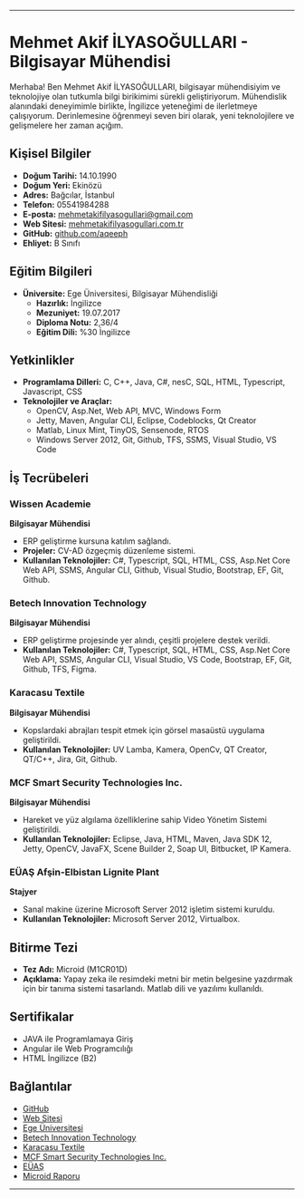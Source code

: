 <div class="markdown prose w-full break-words dark:prose-invert light"><hr><h1>Mehmet Akif İLYASOĞULLARI - Bilgisayar Mühendisi</h1><p>Merhaba! Ben Mehmet Akif İLYASOĞULLARI, bilgisayar mühendisiyim ve teknolojiye olan tutkumla bilgi birikimimi sürekli geliştiriyorum. Mühendislik alanındaki deneyimimle birlikte, İngilizce yeteneğimi de ilerletmeye çalışıyorum. Derinlemesine öğrenmeyi seven biri olarak, yeni teknolojilere ve gelişmelere her zaman açığım.</p><h2>Kişisel Bilgiler</h2><ul><li><strong>Doğum Tarihi:</strong> 14.10.1990</li><li><strong>Doğum Yeri:</strong> Ekinözü</li><li><strong>Adres:</strong> Bağcılar, İstanbul</li><li><strong>Telefon:</strong> 05541984288</li><li><strong>E-posta:</strong> <a rel="noopener" href="mailto:mehmetakifilyasogullari@gmail.com">mehmetakifilyasogullari@gmail.com</a></li><li><strong>Web Sitesi:</strong> <a rel="noopener" target="_new" href="http://mehmetakifilyasogullari.com.tr">mehmetakifilyasogullari.com.tr</a></li><li><strong>GitHub:</strong> <a rel="noopener" target="_new" href="https://github.com/aqeeph">github.com/aqeeph</a></li><li><strong>Ehliyet:</strong> B Sınıfı</li></ul><h2>Eğitim Bilgileri</h2><ul><li><strong>Üniversite:</strong> Ege Üniversitesi, Bilgisayar Mühendisliği<ul><li><strong>Hazırlık:</strong> İngilizce</li><li><strong>Mezuniyet:</strong> 19.07.2017</li><li><strong>Diploma Notu:</strong> 2,36/4</li><li><strong>Eğitim Dili:</strong> %30 İngilizce</li></ul></li></ul><h2>Yetkinlikler</h2><ul><li><strong>Programlama Dilleri:</strong> C, C++, Java, C#, nesC, SQL, HTML, Typescript, Javascript, CSS</li><li><strong>Teknolojiler ve Araçlar:</strong><ul><li>OpenCV, Asp.Net, Web API, MVC, Windows Form</li><li>Jetty, Maven, Angular CLI, Eclipse, Codeblocks, Qt Creator</li><li>Matlab, Linux Mint, TinyOS, Sensenode, RTOS</li><li>Windows Server 2012, Git, Github, TFS, SSMS, Visual Studio, VS Code</li></ul></li></ul><h2>İş Tecrübeleri</h2><h3>Wissen Academie</h3><p><strong>Bilgisayar Mühendisi</strong></p><ul><li>ERP geliştirme kursuna katılım sağlandı.</li><li><strong>Projeler:</strong> CV-AD özgeçmiş düzenleme sistemi.</li><li><strong>Kullanılan Teknolojiler:</strong> C#, Typescript, SQL, HTML, CSS, Asp.Net Core Web API, SSMS, Angular CLI, Github, Visual Studio, Bootstrap, EF, Git, Github.</li></ul><h3>Betech Innovation Technology</h3><p><strong>Bilgisayar Mühendisi</strong></p><ul><li>ERP geliştirme projesinde yer alındı, çeşitli projelere destek verildi.</li><li><strong>Kullanılan Teknolojiler:</strong> C#, Typescript, SQL, HTML, CSS, Asp.Net Core Web API, SSMS, Angular CLI, Visual Studio, VS Code, Bootstrap, EF, Git, Github, TFS, Figma.</li></ul><h3>Karacasu Textile</h3><p><strong>Bilgisayar Mühendisi</strong></p><ul><li>Kopslardaki abrajları tespit etmek için görsel masaüstü uygulama geliştirildi.</li><li><strong>Kullanılan Teknolojiler:</strong> UV Lamba, Kamera, OpenCv, QT Creator, QT/C++, Jira, Git, Github.</li></ul><h3>MCF Smart Security Technologies Inc.</h3><p><strong>Bilgisayar Mühendisi</strong></p><ul><li>Hareket ve yüz algılama özelliklerine sahip Video Yönetim Sistemi geliştirildi.</li><li><strong>Kullanılan Teknolojiler:</strong> Eclipse, Java, HTML, Maven, Java SDK 12, Jetty, OpenCV, JavaFX, Scene Builder 2, Soap UI, Bitbucket, IP Kamera.</li></ul><h3>EÜAŞ Afşin-Elbistan Lignite Plant</h3><p><strong>Stajyer</strong></p><ul><li>Sanal makine üzerine Microsoft Server 2012 işletim sistemi kuruldu.</li><li><strong>Kullanılan Teknolojiler:</strong> Microsoft Server 2012, Virtualbox.</li></ul><h2>Bitirme Tezi</h2><ul><li><strong>Tez Adı:</strong> Microid (M1CR01D)</li><li><strong>Açıklama:</strong> Yapay zeka ile resimdeki metni bir metin belgesine yazdırmak için bir tanıma sistemi tasarlandı. Matlab dili ve yazılımı kullanıldı.</li></ul><h2>Sertifikalar</h2><ul><li>JAVA ile Programlamaya Giriş</li><li>Angular ile Web Programcılığı</li><li>HTML İngilizce (B2)</li></ul><h2>Bağlantılar</h2><ul><li><a rel="noopener" target="_new" href="https://github.com/aqeeph">GitHub</a></li><li><a rel="noopener" target="_new" href="http://webdesign.mehmetakifilyasogullari.com.tr">Web Sitesi</a></li><li><a rel="noopener" target="_new" href="https://ege.edu.tr/tr-0/anasayfa.html">Ege Üniversitesi</a></li><li><a rel="noopener" target="_new" href="http://betechinnovation.com/">Betech Innovation Technology</a></li><li><a rel="noopener" target="_new" href="https://www.karacasutekstil.com.tr/?lang=tr">Karacasu Textile</a></li><li><a rel="noopener" target="_new" href="http://www.mcf.com.tr/">MCF Smart Security Technologies Inc.</a></li><li><a rel="noopener" target="_new" href="https://www.euas.gov.tr/">EÜAŞ</a></li><li><a rel="noopener" target="_new" href="https://aqeeph.github.io/docs/microid_rapor.pdf">Microid Raporu</a></li></ul><hr></div>

